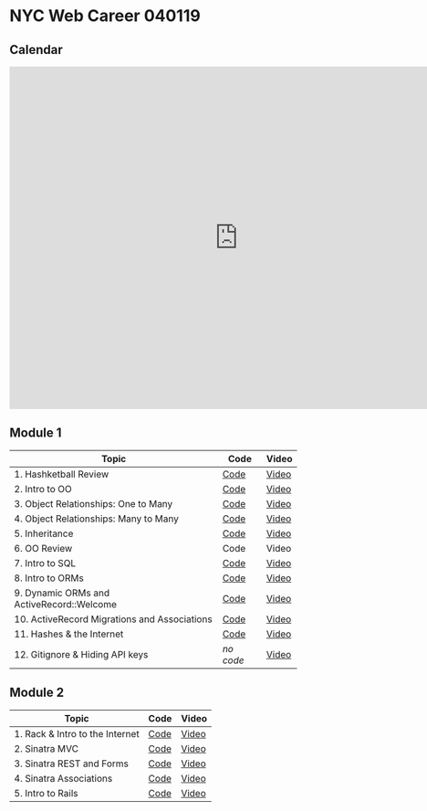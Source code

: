 # NYC Web Career 040119

## Calendar
<iframe src="https://calendar.google.com/calendar/embed?mode=WEEK&amp;height=600&amp;wkst=1&amp;bgcolor=%23FFFFFF&amp;src=flatironschool.com_p5nmm9o1912pbuhcip1gl2gjk0@group.calendar.google.com&amp;color=%23B1365F&amp;ctz=America%2FNew_York" style="border-width:0" width="800" height="600" frameborder="0" scrolling="no"></iframe>

## Module 1
| Topic            | Code                | Video                |
| -----            | ----                | -----                |
| 1. Hashketball Review | [Code](https://github.com/learn-co-students/nyc-web-students-040119/tree/master/01-hashketball-review) | [Video](https://www.youtube.com/watch?v=BbCUwUEl1Oo&feature=youtu.be) |
| 2. Intro to OO | [Code](https://github.com/learn-co-students/nyc-web-students-040119/tree/master/02-intro-to-oo) | [Video](https://www.youtube.com/watch?v=oVvWYO92gvg&feature=youtu.be)|
| 3. Object Relationships: One to Many | [Code](https://github.com/learn-co-students/nyc-web-students-040119/tree/master/03-oo-relations-one-to-many) | [Video](https://www.youtube.com/watch?v=0BX8PedZl9c&feature=youtu.be) |
| 4. Object Relationships: Many to Many | [Code](https://github.com/learn-co-students/nyc-web-students-040119/tree/master/04-oo-many-to-many) | [Video](https://www.youtube.com/watch?v=v_MYk1Dp8n4&feature=youtu.be) |
| 5. Inheritance | [Code](https://github.com/learn-co-students/nyc-web-students-040119) | [Video](https://www.youtube.com/watch?v=7sxQ14x5SVA&feature=youtu.be) |
| 6. OO Review | Code | Video |
| 7. Intro to SQL | [Code](https://github.com/learn-co-students/nyc-web-students-040119/tree/master/07-into-to-sql) | [Video](https://www.youtube.com/watch?v=paniXJk9SjY&feature=youtu.be) |
| 8. Intro to ORMs | [Code](https://github.com/learn-co-students/nyc-web-students-040119/tree/master/08-intro-to-orms) | [Video](https://www.youtube.com/watch?v=RAuK0xOWVCA&feature=youtu.be) |
| 9. Dynamic ORMs and ActiveRecord::Welcome | [Code](https://github.com/learn-co-students/nyc-web-students-040119/tree/master/09-dynamic-orms) | [Video](https://www.youtube.com/watch?v=cSSaS2cQIbI&feature=youtu.be) |
| 10. ActiveRecord Migrations and Associations | [Code](https://github.com/learn-co-students/nyc-web-students-040119/tree/master/10-activerecord) | [Video](https://www.youtube.com/watch?v=QLO5OUjFQ1s&feature=youtu.be) | 
| 11. Hashes & the Internet | [Code](https://github.com/learn-co-students/nyc-web-students-040119/tree/master/11-hashes-and-the-internet) | [Video](https://www.youtube.com/watch?v=pCFhMfOpPDQ&feature=youtu.be) |
| 12. Gitignore & Hiding API keys | _no code_ | [Video](https://www.youtube.com/watch?v=5MEpPVREUjE&feature=youtu.be) |

## Module 2
| Topic            | Code                | Video                |
| -----            | ----                | -----                |
| 1. Rack & Intro to the Internet | [Code](https://github.com/learn-co-students/nyc-web-students-040119/tree/master/13-rack-intro) | [Video](https://youtu.be/WuTZIAvHpG0) |
| 2. Sinatra MVC | [Code](https://github.com/learn-co-students/nyc-web-students-040119/tree/master/14-sinatra-mvc/rappers) | [Video](https://youtu.be/LbfPC0AgH7c) |
| 3. Sinatra REST and Forms | [Code](https://github.com/learn-co-students/nyc-web-students-040119/tree/master/15-sinatra-REST/rappers) | [Video](https://youtu.be/PUmZmTIFCrc) |
| 4. Sinatra Associations | [Code](https://github.com/learn-co-students/nyc-web-students-040119/tree/master/16-sinatra-associations) | [Video](https://youtu.be/ir9w3cNVsgA) |
| 5. Intro to Rails | [Code](https://github.com/learn-co-students/nyc-web-students-040119/tree/master/17-rails-intro/rappers-app) | [Video](https://youtu.be/L8ypPFahIHc)
